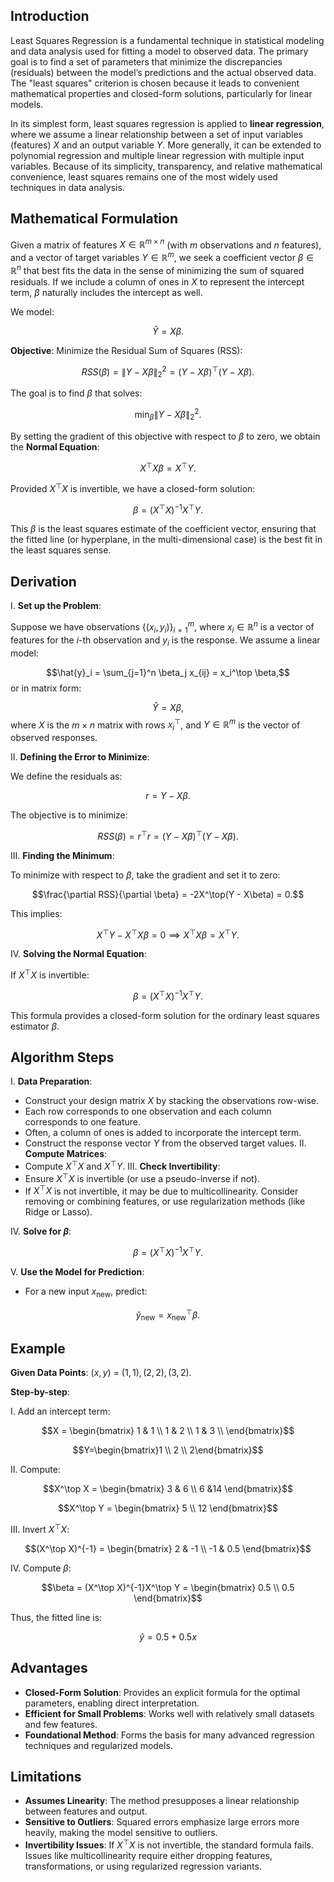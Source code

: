 ## Introduction

Least Squares Regression is a fundamental technique in statistical modeling and data analysis used for fitting a model to observed data. The primary goal is to find a set of parameters that minimize the discrepancies (residuals) between the model’s predictions and the actual observed data. The "least squares" criterion is chosen because it leads to convenient mathematical properties and closed-form solutions, particularly for linear models.

In its simplest form, least squares regression is applied to **linear regression**, where we assume a linear relationship between a set of input variables (features) $X$ and an output variable $Y$. More generally, it can be extended to polynomial regression and multiple linear regression with multiple input variables. Because of its simplicity, transparency, and relative mathematical convenience, least squares remains one of the most widely used techniques in data analysis.

## Mathematical Formulation

Given a matrix of features $X \in \mathbb{R}^{m \times n}$ (with $m$ observations and $n$ features), and a vector of target variables $Y \in \mathbb{R}^m$, we seek a coefficient vector $\beta \in \mathbb{R}^n$ that best fits the data in the sense of minimizing the sum of squared residuals. If we include a column of ones in $X$ to represent the intercept term, $\beta$ naturally includes the intercept as well.

We model:

$$\hat{Y} = X \beta.$$

**Objective**: Minimize the Residual Sum of Squares (RSS):

$$RSS(\beta) = \| Y - X\beta \|_2^2 = (Y - X\beta)^\top (Y - X\beta).$$

The goal is to find $\beta$ that solves:

$$\min_\beta \| Y - X\beta \|_2^2.$$

By setting the gradient of this objective with respect to $\beta$ to zero, we obtain the **Normal Equation**:

$$X^\top X \beta = X^\top Y.$$

Provided $X^\top X$ is invertible, we have a closed-form solution:

$$\beta = (X^\top X)^{-1} X^\top Y.$$

This $\beta$ is the least squares estimate of the coefficient vector, ensuring that the fitted line (or hyperplane, in the multi-dimensional case) is the best fit in the least squares sense.

## Derivation

I. **Set up the Problem**:

Suppose we have observations $\{ (x_i, y_i) \}_{i=1}^m$, where $x_i \in \mathbb{R}^n$ is a vector of features for the $i$-th observation and $y_i$ is the response. We assume a linear model:

$$\hat{y}_i = \sum_{j=1}^n \beta_j x_{ij} = x_i^\top \beta,$$
or in matrix form:

$$\hat{Y} = X\beta,$$
where $X$ is the $m \times n$ matrix with rows $x_i^\top$, and $Y \in \mathbb{R}^m$ is the vector of observed responses.

II. **Defining the Error to Minimize**:

We define the residuals as:

$$r = Y - X\beta.$$

The objective is to minimize:

$$RSS(\beta) = r^\top r = (Y - X\beta)^\top (Y - X\beta).$$

III. **Finding the Minimum**:

To minimize with respect to $\beta$, take the gradient and set it to zero:

$$\frac{\partial RSS}{\partial \beta} = -2X^\top(Y - X\beta) = 0.$$

This implies:

$$X^\top Y - X^\top X \beta = 0 \implies X^\top X \beta = X^\top Y.$$

IV. **Solving the Normal Equation**:

If $X^\top X$ is invertible:

$$\beta = (X^\top X)^{-1} X^\top Y.$$

This formula provides a closed-form solution for the ordinary least squares estimator $\beta$.

## Algorithm Steps

I. **Data Preparation**:
- Construct your design matrix $X$ by stacking the observations row-wise.  
- Each row corresponds to one observation and each column corresponds to one feature.  
- Often, a column of ones is added to incorporate the intercept term.
- Construct the response vector $Y$ from the observed target values.
II. **Compute Matrices**:
- Compute $X^\top X$ and $X^\top Y$.
III. **Check Invertibility**:
- Ensure $X^\top X$ is invertible (or use a pseudo-inverse if not).
- If $X^\top X$ is not invertible, it may be due to multicollinearity. Consider removing or combining features, or use regularization methods (like Ridge or Lasso).

IV. **Solve for $\beta$**:

$$\beta = (X^\top X)^{-1} X^\top Y.$$

V. **Use the Model for Prediction**:
- For a new input $x_{\text{new}}$, predict:

 $$\hat{y}_{\text{new}} = x_{\text{new}}^\top \beta.$$

## Example

**Given Data Points**: $(x,y)$ = $(1,1), (2,2), (3,2)$.

**Step-by-step**:

I. Add an intercept term:

$$X = \begin{bmatrix}
1 & 1 \\
1 & 2 \\
1 & 3 \\
\end{bmatrix}$$ 

$$Y=\begin{bmatrix}1 \\ 2 \\ 2\end{bmatrix}$$

II. Compute:

$$X^\top X = \begin{bmatrix} 3 & 6 \\ 6 &14 \end{bmatrix}$$

$$X^\top Y = \begin{bmatrix} 5 \\ 12 \end{bmatrix}$$

III. Invert $X^\top X$:

$$(X^\top X)^{-1} = \begin{bmatrix} 2 & -1 \\ -1 & 0.5 \end{bmatrix}$$

IV. Compute $\beta$:

$$\beta = (X^\top X)^{-1}X^\top Y = \begin{bmatrix} 0.5 \\ 0.5 \end{bmatrix}$$

Thus, the fitted line is:

$$\hat{y} = 0.5 + 0.5x$$

## Advantages

- **Closed-Form Solution**: Provides an explicit formula for the optimal parameters, enabling direct interpretation.
- **Efficient for Small Problems**: Works well with relatively small datasets and few features.
- **Foundational Method**: Forms the basis for many advanced regression techniques and regularized models.

## Limitations

- **Assumes Linearity**: The method presupposes a linear relationship between features and output.
- **Sensitive to Outliers**: Squared errors emphasize large errors more heavily, making the model sensitive to outliers.
- **Invertibility Issues**: If $X^\top X$ is not invertible, the standard formula fails. Issues like multicollinearity require either dropping features, transformations, or using regularized regression variants.
